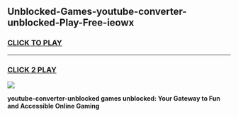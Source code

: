 
## Unblocked-Games-youtube-converter-unblocked-Play-Free-ieowx
<h3>
<a href="https://premium76.site?title=youtube-converter-unblocked&ref=21A">CLICK TO PLAY</a></h3>
<hr>

<h3>
<a href="https://premium76.site?title=youtube-converter-unblocked&ref=21A">CLICK 2 PLAY</a>
  
</h3>

<a href="https://premium76.site?title=youtube-converter-unblocked&ref=21A"><img src="https://clearcache.store/games.png"></a>


**youtube-converter-unblocked games unblocked: Your Gateway to Fun and Accessible Online Gaming**
